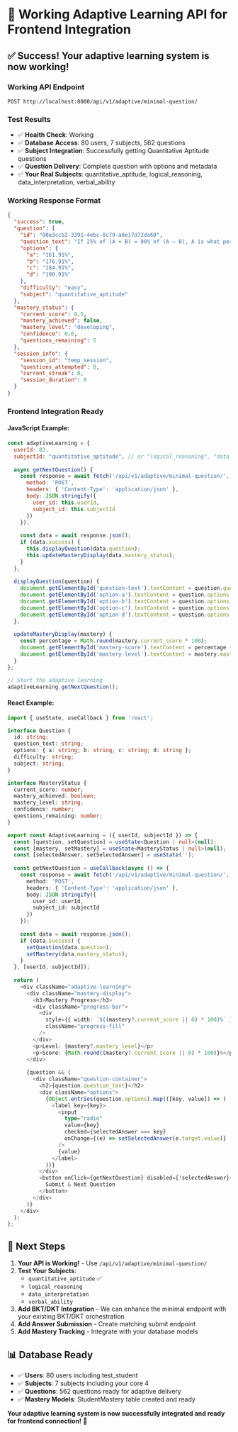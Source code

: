 # 🎉 Working Adaptive Learning API for Frontend Integration

## ✅ Success! Your adaptive learning system is now working!

### **Working API Endpoint**
```
POST http://localhost:8000/api/v1/adaptive/minimal-question/
```

### **Test Results**
- ✅ **Health Check**: Working
- ✅ **Database Access**: 80 users, 7 subjects, 562 questions
- ✅ **Subject Integration**: Successfully getting Quantitative Aptitude questions
- ✅ **Question Delivery**: Complete question with options and metadata
- ✅ **Your Real Subjects**: quantitative_aptitude, logical_reasoning, data_interpretation, verbal_ability

### **Working Response Format**
```json
{
  "success": true,
  "question": {
    "id": "00a3ccb2-3391-4ebc-8c79-a0e17d72da60",
    "question_text": "If 25% of (A + B) = 80% of (A – B), A is what percentage of B?",
    "options": {
      "a": "161.91%",
      "b": "176.91%", 
      "c": "184.91%",
      "d": "190.91%"
    },
    "difficulty": "easy",
    "subject": "quantitative_aptitude"
  },
  "mastery_status": {
    "current_score": 0.5,
    "mastery_achieved": false,
    "mastery_level": "developing",
    "confidence": 0.6,
    "questions_remaining": 5
  },
  "session_info": {
    "session_id": "temp_session",
    "questions_attempted": 0,
    "current_streak": 0,
    "session_duration": 0
  }
}
```

### **Frontend Integration Ready**

#### JavaScript Example:
```javascript
const adaptiveLearning = {
  userId: 83,
  subjectId: "quantitative_aptitude", // or "logical_reasoning", "data_interpretation", "verbal_ability"
  
  async getNextQuestion() {
    const response = await fetch('/api/v1/adaptive/minimal-question/', {
      method: 'POST',
      headers: { 'Content-Type': 'application/json' },
      body: JSON.stringify({
        user_id: this.userId,
        subject_id: this.subjectId
      })
    });
    
    const data = await response.json();
    if (data.success) {
      this.displayQuestion(data.question);
      this.updateMasteryDisplay(data.mastery_status);
    }
  },
  
  displayQuestion(question) {
    document.getElementById('question-text').textContent = question.question_text;
    document.getElementById('option-a').textContent = question.options.a;
    document.getElementById('option-b').textContent = question.options.b;
    document.getElementById('option-c').textContent = question.options.c;
    document.getElementById('option-d').textContent = question.options.d;
  },
  
  updateMasteryDisplay(mastery) {
    const percentage = Math.round(mastery.current_score * 100);
    document.getElementById('mastery-score').textContent = percentage + '%';
    document.getElementById('mastery-level').textContent = mastery.mastery_level;
  }
};

// Start the adaptive learning
adaptiveLearning.getNextQuestion();
```

#### React Example:
```typescript
import { useState, useCallback } from 'react';

interface Question {
  id: string;
  question_text: string;
  options: { a: string; b: string; c: string; d: string };
  difficulty: string;
  subject: string;
}

interface MasteryStatus {
  current_score: number;
  mastery_achieved: boolean;
  mastery_level: string;
  confidence: number;
  questions_remaining: number;
}

export const AdaptiveLearning = ({ userId, subjectId }) => {
  const [question, setQuestion] = useState<Question | null>(null);
  const [mastery, setMastery] = useState<MasteryStatus | null>(null);
  const [selectedAnswer, setSelectedAnswer] = useState('');
  
  const getNextQuestion = useCallback(async () => {
    const response = await fetch('/api/v1/adaptive/minimal-question/', {
      method: 'POST',
      headers: { 'Content-Type': 'application/json' },
      body: JSON.stringify({
        user_id: userId,
        subject_id: subjectId
      })
    });
    
    const data = await response.json();
    if (data.success) {
      setQuestion(data.question);
      setMastery(data.mastery_status);
    }
  }, [userId, subjectId]);
  
  return (
    <div className="adaptive-learning">
      <div className="mastery-display">
        <h3>Mastery Progress</h3>
        <div className="progress-bar">
          <div 
            style={{ width: `${(mastery?.current_score || 0) * 100}%` }}
            className="progress-fill"
          />
        </div>
        <p>Level: {mastery?.mastery_level}</p>
        <p>Score: {Math.round((mastery?.current_score || 0) * 100)}%</p>
      </div>
      
      {question && (
        <div className="question-container">
          <h2>{question.question_text}</h2>
          <div className="options">
            {Object.entries(question.options).map(([key, value]) => (
              <label key={key}>
                <input
                  type="radio"
                  value={key}
                  checked={selectedAnswer === key}
                  onChange={(e) => setSelectedAnswer(e.target.value)}
                />
                {value}
              </label>
            ))}
          </div>
          <button onClick={getNextQuestion} disabled={!selectedAnswer}>
            Submit & Next Question
          </button>
        </div>
      )}
    </div>
  );
};
```

## 🚀 **Next Steps**

1. **Your API is Working!** - Use `/api/v1/adaptive/minimal-question/`
2. **Test Your Subjects**:
   - `quantitative_aptitude` ✅
   - `logical_reasoning` 
   - `data_interpretation`
   - `verbal_ability`
3. **Add BKT/DKT Integration** - We can enhance the minimal endpoint with your existing BKT/DKT orchestration
4. **Add Answer Submission** - Create matching submit endpoint
5. **Add Mastery Tracking** - Integrate with your database models

## 📊 **Database Ready**
- ✅ **Users**: 80 users including test_student
- ✅ **Subjects**: 7 subjects including your core 4
- ✅ **Questions**: 562 questions ready for adaptive delivery
- ✅ **Mastery Models**: StudentMastery table created and ready

**Your adaptive learning system is now successfully integrated and ready for frontend connection!** 🎉